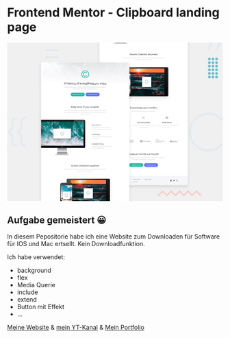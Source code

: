 # Frontend Mentor - Clipboard landing page

![Design preview for the Clipboard landing page coding challenge](./design/desktop-preview.jpg)

## Aufgabe gemeistert 😀

In diesem Pepositorie habe ich eine Website zum Downloaden für Software für IOS und Mac ertsellt. Kein Downloadfunktion.

Ich habe verwendet:
- background
- flex
- Media Querie
- include
- extend
- Button mit Effekt
- ...

[Meine Website](https://www.digitaleweltlibrary.at/) & [mein YT-Kanal](https://www.youtube.com/@DigitaleWeltLibrary) & [Mein Portfolio](https://www.founder.digitaleweltlibrary.at/)